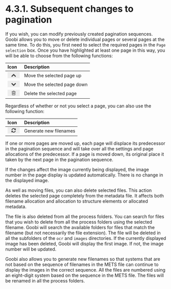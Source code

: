 # 4.3.1. Subsequent changes to pagination

If you wish, you can modify previously created pagination sequences. Goobi allows you to move or delete individual pages or several pages at the same time. To do this, you first need to select the required pages in the `Page selection` box. Once you have highlighted at least one page in this way, you will be able to choose from the following functions:

| Icon | Description |
| :--- | :--- |
| ![mets\_13.png](../../../../.gitbook/assets/mets_13.png) | Move the selected page up |
| ![mets\_14.png](../../../../.gitbook/assets/mets_14.png) | Move the selected page down |
| ![mets\_11b.png](../../../../.gitbook/assets/mets_11b.png) | Delete the selected page |

Regardless of whether or not you select a page, you can also use the following function:

| Icon | Description |
| :--- | :--- |
| ![mets\_12.png](../../../../.gitbook/assets/mets_12.png) | Generate new filenames |

If one or more pages are moved up, each page will displace its predecessor in the pagination sequence and will take over all the settings and page allocations of the predecessor. If a page is moved down, its original place it taken by the next page in the pagination sequence.

If the changes affect the image currently being displayed, the image number in the page display is updated automatically. There is no change in the displayed image.

As well as moving files, you can also delete selected files. This action deletes the selected page completely from the metadata file. It affects both filename allocation and allocation to structure elements or allocated metadata.

The file is also deleted from all the process folders. You can search for files that you wish to delete from all the process folders using the selected filename. Goobi will search the available folders for files that match the filename \(but not necessarily the file extension\). The file will be deleted in all the subfolders of the `ocr` and `images` directories. If the currently displayed image has been deleted, Goobi will display the first image. If not, the image number will be updated.

Goobi also allows you to generate new filenames so that systems that are not based on the sequence of filenames in the METS file can continue to display the images in the correct sequence. All the files are numbered using an eight-digit system based on the sequence in the METS file. The files will be renamed in all the process folders.

